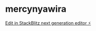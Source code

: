 # mercynyawira

[Edit in StackBlitz next generation editor ⚡️](https://stackblitz.com/~/github.com/mathewmoira/mercynyawira)